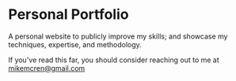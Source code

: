 # Personal Portfolio
A personal website to publicly improve my skills; and showcase my techniques, expertise, and methodology.


If you've read this far, you should consider reaching out to me at mikemcren@gmail.com
